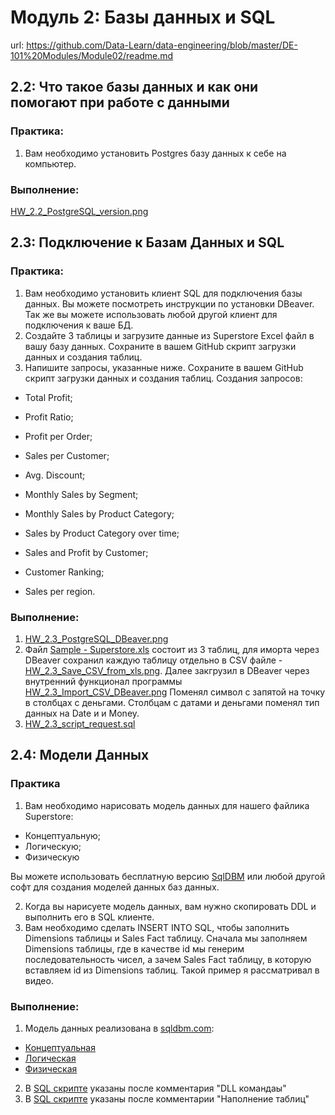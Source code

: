 # Модуль 2: Базы данных и SQL

url: https://github.com/Data-Learn/data-engineering/blob/master/DE-101%20Modules/Module02/readme.md

## 2.2: Что такое базы данных и как они помогают при работе с данными

### Практика:
1. Вам необходимо установить Postgres базу данных к себе на компьютер.

### Выполнение:
[HW_2.2_PostgreSQL_version.png](https://github.com/ZoooMX/DataLearn/blob/main/DE-101/Module_02/HW_2.2_PostgreSQL_version.png)


## 2.3: Подключение к Базам Данных и SQL

### Практика:
1. Вам необходимо установить клиент SQL для подключения базы данных. Вы можете посмотреть инструкции по установки DBeaver. Так же вы можете использовать любой другой клиент для подключения к ваше БД.
2. Создайте 3 таблицы и загрузите данные из Superstore Excel файл в вашу базу данных. Сохраните в вашем GitHub скрипт загрузки данных и создания таблиц.
3. Напишите запросы, указанные ниже. Сохраните в вашем GitHub скрипт загрузки данных и создания таблиц.
Cоздания запросов:
- Total Profit;
- Profit Ratio;
- Profit per Order;
- Sales per Customer;
- Avg. Discount;
- Monthly Sales by Segment;
- Monthly Sales by Product Category;

- Sales by Product Category over time;

- Sales and Profit by Customer;
- Customer Ranking;
- Sales per region.


### Выполнение:
1. [HW_2.3_PostgreSQL_DBeaver.png](https://github.com/ZoooMX/DataLearn/blob/main/DE-101/Module_02/HW_2.3_PostgreSQL_DBeaver.png)
2. Файл [Sample - Superstore.xls](https://github.com/ZoooMX/DataLearn/blob/main/DE-101/Module_02/Sample%20-%20Superstore.xls) состоит из 3 таблиц, для иморта через DBeaver сохранил каждую таблицу отдельно в CSV файле - [HW_2.3_Save_CSV_from_xls.png](https://github.com/ZoooMX/DataLearn/blob/main/DE-101/Module_02/HW_2.3_Save_CSV_from_xls.png). Далее закгрузил в DBeaver через внутренний функционал программы [HW_2.3_Import_CSV_DBeaver.png](https://github.com/ZoooMX/DataLearn/blob/main/DE-101/Module_02/HW_2.3_Import_CSV_DBeaver.png)
Поменял символ с запятой на точку в столбцах с деньгами. Столбцам с датами и деньгами поменял тип данных на Date и и Money.  
3. [HW_2.3_script_request.sql](https://github.com/ZoooMX/DataLearn/blob/main/DE-101/Module_02/HW_2.3_script_request.sql)

## 2.4: Модели Данных

### Практика
1. Вам необходимо нарисовать модель данных для нашего файлика Superstore:
- Концептуальную;
- Логическую;
- Физическую  

Вы можете использовать бесплатную версию [SqlDBM](https://sqldbm.com/Home/) или любой другой софт для создания моделей данных баз данных.

2. Когда вы нарисуете модель данных, вам нужно скопировать DDL и выполнить его в SQL клиенте.
3. Вам необходимо сделать INSERT INTO SQL, чтобы заполнить Dimensions таблицы и Sales Fact таблицу. Сначала мы заполняем Dimensions таблицы, где в качестве id мы генерим последовательность чисел, а зачем Sales Fact таблицу, в которую вставляем id из Dimensions таблиц. Такой пример я рассматривал в видео.

### Выполнение:
1. Модель данных реализована в [sqldbm.com](https://app.sqldbm.com/):
- [Концептуальная]()
- [Логическая]() 
- [Физическая]()

2. В [SQL скрипте]() указаны после комментария "DLL командаы"
3. В [SQL скрипте]() указаны после комментарии "Наполнение таблиц" 